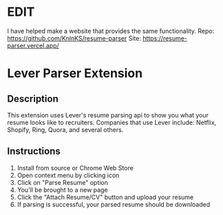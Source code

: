 # **EDIT**
I have helped make a website that provides the same functionality.
Repo: https://github.com/KnlnKS/resume-parser
Site: https://resume-parser.vercel.app/


# Lever Parser Extension

## Description

This extension uses Lever's resume parsing api to show you what your resume looks like to recruiters.
Companies that use Lever include: Netflix, Shopify, Ring, Quora, and several others.

## Instructions

1. Install from source or Chrome Web Store
2. Open context menu by clicking icon
3. Click on "Parse Resume" option
4. You'll be brought to a new page
5. Click the "Attach Resume/CV" button and upload your resume
6. If parsing is successful, your parsed resume should be downloaded
